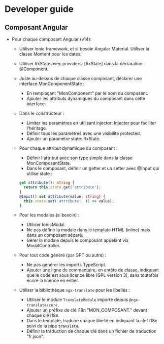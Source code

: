 # Developer guide

## Composant Angular

- Pour chaque composant Angular (v14):
  - Utiliser Ionic framework, et si besoin Angular Material. Utiliser la classe Moment pour les dates.
  - Utiliser RxState avec providers: [RxState] dans la déclaration @Component.
  - Juste au-dessus de chaque classe composant, déclarer une interface MonComponentState :
    * En remplaçant "MonComponent" par le nom du composant.
    * Ajouter les attributs dynamiques du composant dans cette interface.
  - Dans le constructeur :
    * Limiter les paramètres en utilisant injector: Injector pour faciliter l'héritage.
    * Définir tous les paramètres avec une visibilité protected.
    * Ajouter un paramètre state: RxState<MonComposantState>.
  - Pour chaque attribut dynamique du composant :
    * Définir l'attribut avec son type simple dans la classe MonComposantState.
    * Dans le composant, définir un getter et un setter avec @Input qui utilise state :
    ```ts
    get attribute(): string {
      return this.state.get('attribute');
    }
    @Input() set attribute(value: string) {
      this.state.set('attribute', () => value);
    }
    ```    
  - Pour les modales (si besoin) :
    *  Utiliser IonicModal.
    *  Ne pas définir la modale dans le template HTML (inline) mais dans un composant séparé.
    *  Gérer la modale depuis le composant appelant via ModalController.
  - Pour tout code généré (par GPT ou autre) :
    - Ne pas générer les imports TypeScript.
    - Ajouter une ligne de commentaire, en entête de classe, indiquant que le code est sous licence libre (GPL version 3), sans toutefois écrire la licence en entier. 

  - Utiliser la bibliothèque `ngx-translate` pour les libellés :
    - Utiliser le module `TranslateModule` importé depuis `@ngx-translate/core`.
    - Ajouter un préfixe de clé i18n "MON_COMPOSANT." devant chaque clé i18n.
    - Dans le template, traduire chaque libellé en indiquant la clef i18n suivi de la pipe `translate`.
    - Définir la traduction de chaque clé dans un fichier de traduction "fr.json".
